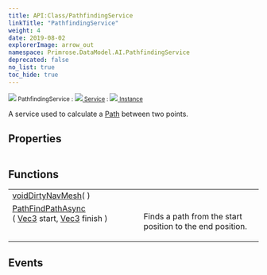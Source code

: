 ```yaml
---
title: API:Class/PathfindingService
linkTitle: "PathfindingService"
weight: 4
date: 2019-08-02
explorerImage: arrow_out
namespace: Primrose.DataModel.AI.PathfindingService
deprecated: false
no_list: true
toc_hide: true
---
```

<small class="inheritance">
<span class="" href="/docs/api-reference/Class/PathfindingService"><img src="/icons/silk/arrow_out.png"/>&nbsp;PathfindingService</span>&nbsp;:&nbsp;<a class="" href="/docs/api-reference/Class/Service"><img src="/icons/silk/default.png"/>&nbsp;Service</a>&nbsp;:&nbsp;<a class="" href="/docs/api-reference/Class/Instance"><img src="/icons/silk/default.png"/>&nbsp;Instance</a></small>
<p class="summary">

A service used to calculate a <a href="/docs/api-reference/Class/Path/" >Path</a> between two points.

</p>
 
## Properties
 
<table class="studiohide">
<tbody>
</tbody>
</table>
 
## Functions
 
<table class="studiohide">
<tbody>
<tr class="function-row ">
<td style="vertical-align:top;white-space:normal;">
<div>
<a class="type" href="/docs/api-reference/System/void">void</a><span class="method-body" style="text-indent: -2em;"><a class="method-name  " href="DirtyNavMesh">DirtyNavMesh</a></span><span style="display: inline-block">( <span class="param" style="white-space: nowrap"></span> )</span></span></div></td>
<td style="vertical-align:top;white-space:normal;">
</td>
</tr>

<tr class="function-row ">
<td style="vertical-align:top;white-space:normal;">
<div>
<a class="type" href="/docs/api-reference/Class/Path">Path</a><span class="method-body" style="text-indent: -2em;"><a class="method-name  " href="FindPathAsync">FindPathAsync</a></span><span style="display: inline-block">( <span class="param" style="white-space: nowrap"><a class="type" href="/docs/api-reference/DataType/Vec3">Vec3</a> start, <a class="type" href="/docs/api-reference/DataType/Vec3">Vec3</a> finish</span> )</span></span></div></td>
<td style="vertical-align:top;white-space:normal;">
<p>
Finds a path from the start position to the end position.
</p></td>
</tr>

</tbody>
</table>
 
## Events
 
<table class="studiohide">
<tbody>
</tbody>
</table>
<b>
</b>
<div class="inheritors">
<ul class="root">
</ul>
</div>
